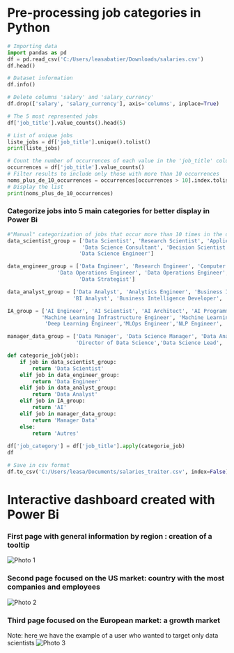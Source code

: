 # Pre-processing job categories in Python

```python
# Importing data
import pandas as pd
df = pd.read_csv('C:/Users/leasabatier/Downloads/salaries.csv')
df.head()
```
```python
# Dataset information
df.info()
```
```python
# Delete columns 'salary' and 'salary_currency'
df.drop(['salary', 'salary_currency'], axis='columns', inplace=True)
```
```python
# The 5 most represented jobs
df['job_title'].value_counts().head(5)
```
```python
# List of unique jobs
liste_jobs = df['job_title'].unique().tolist()
print(liste_jobs)
```

```python
# Count the number of occurrences of each value in the 'job_title' column
occurrences = df['job_title'].value_counts()
# Filter results to include only those with more than 10 occurrences
noms_plus_de_10_occurrences = occurrences[occurrences > 10].index.tolist()
# Display the list
print(noms_plus_de_10_occurrences)
```

### Categorize jobs into 5 main categories for better display in Power Bi

```python
#"Manual" categorization of jobs that occur more than 10 times in the dataset into 5 categories
data_scientist_group = ['Data Scientist', 'Research Scientist', 'Applied Scientist', 'Machine Learning Scientist',
                        'Data Science Consultant', 'Decision Scientist', 'Data Science', 'Applied Machine Learning Scientist',
                       'Data Science Engineer']

data_engineer_group = ['Data Engineer', 'Research Engineer', 'Computer Vision Engineer', 'ETL Developer', 
                'Data Operations Engineer', 'Data Operations Engineer', 'Data Infrastructure Engineer', 'Data Modeler', 
                       'Data Strategist']

data_analyst_group = ['Data Analyst', 'Analytics Engineer', 'Business Intelligence Engineer', 'BI Developer', 'Research Analyst',
                     'BI Analyst', 'Business Intelligence Developer', 'BI Data Analyst']

IA_group = ['AI Engineer', 'AI Scientist', 'AI Architect', 'AI Programmer','Machine Learning Engineer','ML Engineer', 
           'Machine Learning Infrastructure Engineer', 'Machine Learning Researcher','Machine Learning Software Engineer',
            'Deep Learning Engineer','MLOps Engineer','NLP Engineer', 'AI Developer']

manager_data_group = ['Data Manager', 'Data Science Manager', 'Data Analytics Manager', 'Head of Data', 
                      'Director of Data Science','Data Science Lead', 'Data Lead','Head of Data Science', 'Data Product Manager']

def categorie_job(job):
    if job in data_scientist_group:
        return 'Data Scientist'
    elif job in data_engineer_group:
        return 'Data Engineer'
    elif job in data_analyst_group:
        return 'Data Analyst'
    elif job in IA_group:
        return 'AI'
    elif job in manager_data_group:
        return 'Manager Data'
    else:
        return 'Autres'
    
df['job_category'] = df['job_title'].apply(categorie_job)   
df
```

```python
# Save in csv format
df.to_csv('C:/Users/leasa/Documents/salaries_traiter.csv', index=False)
```

# Interactive dashboard created with Power Bi
### First page with general information by region : creation of a tooltip
![Photo 1](https://github.com/lea-sabatier/portfolio/blob/main/images/PowerBI_1.png)

### Second page focused on the US market: country with the most companies and employees
![Photo 2](https://github.com/lea-sabatier/portfolio/blob/main/images/PowerBI_2.png)

### Third page focused on the European market: a growth market
Note: here we have the example of a user who wanted to target only data scientists 
![Photo 3](https://github.com/lea-sabatier/portfolio/blob/main/images/PowerBI_3.png)
